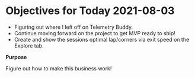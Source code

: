 # Objectives for Today 2021-08-03

- Figuring out where I left off on Telemetry Buddy.
- Continue moving forward on the project to get MVP ready to ship!
- Create and show the sessions optimal lap/corners via exit speed on the Explore tab.

**Purpose**

Figure out how to make this business work!
